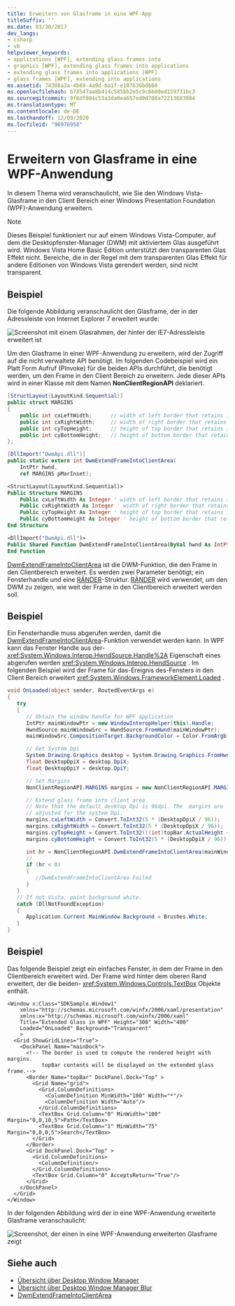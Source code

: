 ```yaml
---
title: Erweitern von Glasframe in eine WPF-App
titleSuffix: ''
ms.date: 03/30/2017
dev_langs:
- csharp
- vb
helpviewer_keywords:
- applications [WPF], extending glass frames into
- graphics [WPF], extending glass frames into applications
- extending glass frames into applications [WPF]
- glass frames [WPF], extending into applications
ms.assetid: 74388a3a-4b69-4a9d-ba1f-e107636bd660
ms.openlocfilehash: b78547aa8b414c585bb2e5c9c6680ed159731bc3
ms.sourcegitcommit: 9f6df084c53a3da0ea657ed0d708a72213683084
ms.translationtype: MT
ms.contentlocale: de-DE
ms.lasthandoff: 12/09/2020
ms.locfileid: "96976958"
---
```

# <a name="extend-glass-frame-into-a-wpf-application"></a>Erweitern von Glasframe in eine WPF-Anwendung

In diesem Thema wird veranschaulicht, wie Sie den Windows Vista-Glasframe in den Client Bereich einer Windows Presentation Foundation (WPF)-Anwendung erweitern.

> [!NOTE]
> Dieses Beispiel funktioniert nur auf einem Windows Vista-Computer, auf dem die Desktopfenster-Manager (DWM) mit aktiviertem Glas ausgeführt wird. Windows Vista Home Basic Edition unterstützt den transparenten Glas Effekt nicht. Bereiche, die in der Regel mit dem transparenten Glas Effekt für andere Editionen von Windows Vista gerendert werden, sind nicht transparent.

## <a name="example"></a>Beispiel

Die folgende Abbildung veranschaulicht den Glasframe, der in der Adressleiste von Internet Explorer 7 erweitert wurde:

![Screenshot mit einem Glasrahmen, der hinter der IE7-Adressleiste erweitert ist](./media/extend-glass-frame-into-a-wpf-application/internet-explorer-glass-frame-extended-address-bar.png)

Um den Glasframe in einer WPF-Anwendung zu erweitern, wird der Zugriff auf die nicht verwaltete API benötigt. Im folgenden Codebeispiel wird ein Platt Form Aufruf (PInvoke) für die beiden APIs durchführt, die benötigt werden, um den Frame in den Client Bereich zu erweitern. Jede dieser APIs wird in einer Klasse mit dem Namen **NonClientRegionAPI** deklariert.

```csharp
[StructLayout(LayoutKind.Sequential)]
public struct MARGINS
{
    public int cxLeftWidth;      // width of left border that retains its size
    public int cxRightWidth;     // width of right border that retains its size
    public int cyTopHeight;      // height of top border that retains its size
    public int cyBottomHeight;   // height of bottom border that retains its size
};

[DllImport("DwmApi.dll")]
public static extern int DwmExtendFrameIntoClientArea(
    IntPtr hwnd,
    ref MARGINS pMarInset);
```

```vb
<StructLayout(LayoutKind.Sequential)>
Public Structure MARGINS
    Public cxLeftWidth As Integer ' width of left border that retains its size
    Public cxRightWidth As Integer ' width of right border that retains its size
    Public cyTopHeight As Integer ' height of top border that retains its size
    Public cyBottomHeight As Integer ' height of bottom border that retains its size
End Structure

<DllImport("DwmApi.dll")>
Public Shared Function DwmExtendFrameIntoClientArea(ByVal hwnd As IntPtr, ByRef pMarInset As MARGINS) As Integer
End Function
```

[DwmExtendFrameIntoClientArea](/windows/desktop/api/dwmapi/nf-dwmapi-dwmextendframeintoclientarea) ist die DWM-Funktion, die den Frame in den Clientbereich erweitert. Es werden zwei Parameter benötigt; ein Fensterhandle und eine [RÄNDER](/windows/win32/api/uxtheme/ns-uxtheme-margins)-Struktur. [RÄNDER](/windows/win32/api/uxtheme/ns-uxtheme-margins) wird verwendet, um den DWM zu zeigen, wie weit der Frame in den Clientbereich erweitert werden soll.

## <a name="example"></a>Beispiel

Ein Fensterhandle muss abgerufen werden, damit die [DwmExtendFrameIntoClientArea](/windows/desktop/api/dwmapi/nf-dwmapi-dwmextendframeintoclientarea)-Funktion verwendet werden kann. In WPF kann das Fenster Handle aus der- <xref:System.Windows.Interop.HwndSource.Handle%2A> Eigenschaft eines abgerufen werden <xref:System.Windows.Interop.HwndSource> . Im folgenden Beispiel wird der Frame für das-Ereignis des-Fensters in den Client Bereich erweitert <xref:System.Windows.FrameworkElement.Loaded> .

```csharp
void OnLoaded(object sender, RoutedEventArgs e)
{
   try
   {
      // Obtain the window handle for WPF application
      IntPtr mainWindowPtr = new WindowInteropHelper(this).Handle;
      HwndSource mainWindowSrc = HwndSource.FromHwnd(mainWindowPtr);
      mainWindowSrc.CompositionTarget.BackgroundColor = Color.FromArgb(0, 0, 0, 0);

      // Get System Dpi
      System.Drawing.Graphics desktop = System.Drawing.Graphics.FromHwnd(mainWindowPtr);
      float DesktopDpiX = desktop.DpiX;
      float DesktopDpiY = desktop.DpiY;

      // Set Margins
      NonClientRegionAPI.MARGINS margins = new NonClientRegionAPI.MARGINS();

      // Extend glass frame into client area
      // Note that the default desktop Dpi is 96dpi. The  margins are
      // adjusted for the system Dpi.
      margins.cxLeftWidth = Convert.ToInt32(5 * (DesktopDpiX / 96));
      margins.cxRightWidth = Convert.ToInt32(5 * (DesktopDpiX / 96));
      margins.cyTopHeight = Convert.ToInt32(((int)topBar.ActualHeight + 5) * (DesktopDpiX / 96));
      margins.cyBottomHeight = Convert.ToInt32(5 * (DesktopDpiX / 96));

      int hr = NonClientRegionAPI.DwmExtendFrameIntoClientArea(mainWindowSrc.Handle, ref margins);
      //
      if (hr < 0)
      {
         //DwmExtendFrameIntoClientArea Failed
      }
   }
   // If not Vista, paint background white.
   catch (DllNotFoundException)
   {
      Application.Current.MainWindow.Background = Brushes.White;
   }
}
```

## <a name="example"></a>Beispiel

Das folgende Beispiel zeigt ein einfaches Fenster, in dem der Frame in den Clientbereich erweitert wird. Der Frame wird hinter dem oberen Rand erweitert, der die beiden- <xref:System.Windows.Controls.TextBox> Objekte enthält.

```xaml
<Window x:Class="SDKSample.Window1"
    xmlns="http://schemas.microsoft.com/winfx/2006/xaml/presentation"
    xmlns:x="http://schemas.microsoft.com/winfx/2006/xaml"
    Title="Extended Glass in WPF" Height="300" Width="400"
    Loaded="OnLoaded" Background="Transparent"
    >
  <Grid ShowGridLines="True">
    <DockPanel Name="mainDock">
      <!-- The border is used to compute the rendered height with margins.
           topBar contents will be displayed on the extended glass frame.-->
      <Border Name="topBar" DockPanel.Dock="Top" >
        <Grid Name="grid">
          <Grid.ColumnDefinitions>
            <ColumnDefinition MinWidth="100" Width="*"/>
            <ColumnDefinition Width="Auto"/>
          </Grid.ColumnDefinitions>
          <TextBox Grid.Column="0" MinWidth="100" Margin="0,0,10,5">Path</TextBox>
          <TextBox Grid.Column="1" MinWidth="75" Margin="0,0,0,5">Search</TextBox>
        </Grid>
      </Border>
      <Grid DockPanel.Dock="Top" >
        <Grid.ColumnDefinitions>
          <ColumnDefinition/>
        </Grid.ColumnDefinitions>
        <TextBox Grid.Column="0" AcceptsReturn="True"/>
      </Grid>
    </DockPanel>
  </Grid>
</Window>
```

In der folgenden Abbildung wird der in eine WPF-Anwendung erweiterte Glasframe veranschaulicht:

![Screenshot, der einen in eine WPF-Anwendung erweiterten Glasframe zeigt](./media/extend-glass-frame-into-a-wpf-application/glass-frame-extended-wpf-application.png)

## <a name="see-also"></a>Siehe auch

- [Übersicht über Desktop Window Manager](/windows/desktop/dwm/dwm-overview)
- [Übersicht über Desktop Window Manager Blur](/windows/desktop/dwm/blur-ovw)
- [DwmExtendFrameIntoClientArea](/windows/desktop/api/dwmapi/nf-dwmapi-dwmextendframeintoclientarea)
